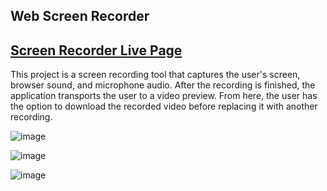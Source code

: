 ## Web Screen Recorder

## [Screen Recorder Live Page](https://juanmanuelsanjurjo.github.io/screen-recorder-js/)

This project is a screen recording tool that captures the user's screen, browser sound, and microphone audio. After the recording is finished, the application transports the user to a video preview. From here, the user has the option to download the recorded video before replacing it with another recording.


![image](https://github.com/JuanManuelSanjurjo/screen-recorder-js/assets/57844658/ecaadb28-208e-4d0b-b3dd-bde3966f5e8d)

![image](https://github.com/JuanManuelSanjurjo/screen-recorder-js/assets/57844658/b5de2eca-2f88-4ba7-b755-cbdce77e8b31)

![image](https://github.com/JuanManuelSanjurjo/screen-recorder-js/assets/57844658/b0197e4f-1898-4795-8368-b4cf711c844c)
